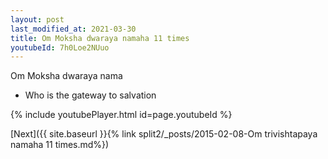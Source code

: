 ```yaml
---
layout: post
last_modified_at: 2021-03-30
title: Om Moksha dwaraya namaha 11 times
youtubeId: 7h0Loe2NUuo
---
```

 
 
Om Moksha dwaraya nama 
 
 -  Who is the gateway to salvation 
 
  
 
  
 
 
 
 
 
 


{% include youtubePlayer.html id=page.youtubeId %}
 
[Next]({{ site.baseurl }}{% link  split2/_posts/2015-02-08-Om trivishtapaya namaha 11 times.md%})
 

